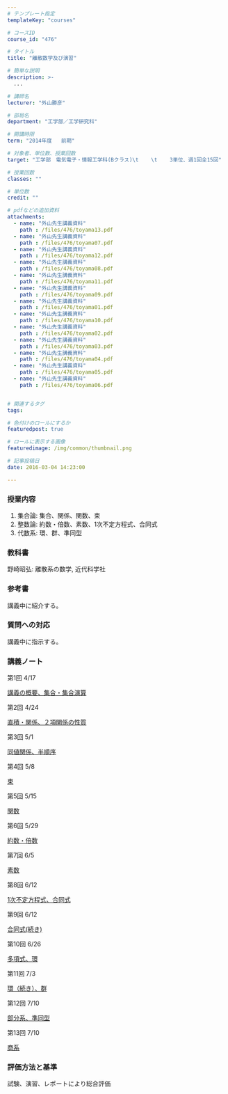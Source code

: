 ```yaml
---
# テンプレート指定
templateKey: "courses"

# コースID
course_id: "476"

# タイトル
title: "離散数学及び演習"

# 簡単な説明
description: >-
  ...

# 講師名
lecturer: "外山勝彦"

# 部局名
department: "工学部／工学研究科"

# 開講時限
term: "2014年度	前期"

# 対象者、単位数、授業回数
target: "工学部　電気電子・情報工学科(Bクラス)\t    \t    3単位、週1回全15回"

# 授業回数
classes: ""

# 単位数
credit: ""

# pdfなどの追加資料
attachments: 
  - name: "外山先生講義資料" 
    path : /files/476/toyama13.pdf
  - name: "外山先生講義資料" 
    path : /files/476/toyama07.pdf
  - name: "外山先生講義資料" 
    path : /files/476/toyama12.pdf
  - name: "外山先生講義資料" 
    path : /files/476/toyama08.pdf
  - name: "外山先生講義資料" 
    path : /files/476/toyama11.pdf
  - name: "外山先生講義資料" 
    path : /files/476/toyama09.pdf
  - name: "外山先生講義資料" 
    path : /files/476/toyama01.pdf
  - name: "外山先生講義資料" 
    path : /files/476/toyama10.pdf
  - name: "外山先生講義資料" 
    path : /files/476/toyama02.pdf
  - name: "外山先生講義資料" 
    path : /files/476/toyama03.pdf
  - name: "外山先生講義資料" 
    path : /files/476/toyama04.pdf
  - name: "外山先生講義資料" 
    path : /files/476/toyama05.pdf
  - name: "外山先生講義資料" 
    path : /files/476/toyama06.pdf


# 関連するタグ
tags:

# 色付けのロールにするか
featuredpost: true

# ロールに表示する画像
featuredimage: /img/common/thumbnail.png

# 記事投稿日
date: 2016-03-04 14:23:00

---
```




### 授業内容

  1. 集合論: 集合、関係、関数、束
  2. 整数論: 約数・倍数、素数、1次不定方程式、合同式
  3. 代数系: 環、群、準同型

### 教科書

野崎昭弘: 離散系の数学, 近代科学社

### 参考書

講義中に紹介する。

### 質問への対応

講義中に指示する。

### 講義ノート

第1回 4/17


[講義の概要、集合・集合演算](/files/476/toyama01.pdf) 

第2回 4/24


[直積・関係、２項関係の性質](/files/476/toyama02.pdf) 

第3回 5/1


[同値関係、半順序](/files/476/toyama03.pdf) 

第4回 5/8


[束](/files/476/toyama04.pdf) 

第5回 5/15


[関数](/files/476/toyama05.pdf) 

第6回 5/29


[約数・倍数](/files/476/toyama06.pdf) 

第7回 6/5


[素数](/files/476/toyama07.pdf) 

第8回 6/12


[1次不定方程式、合同式](/files/476/toyama08.pdf) 

第9回 6/12


[合同式(続き)](/files/476/toyama09.pdf) 

第10回 6/26


[多項式、環](/files/476/toyama10.pdf) 

第11回 7/3


[環（続き）、群](/files/476/toyama11.pdf) 

第12回 7/10


[部分系、準同型](/files/476/toyama12.pdf) 

第13回 7/10


[商系](/files/476/toyama13.pdf) 

### 評価方法と基準

試験、演習、レポートにより総合評価
